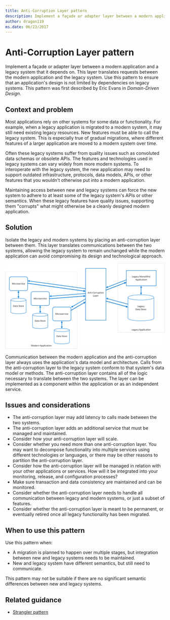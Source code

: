 ```yaml
---
title: Anti-Corruption Layer pattern
description: Implement a façade or adapter layer between a modern application and a legacy system.
author: dragon119
ms.date: 06/23/2017
---
```


# Anti-Corruption Layer pattern

Implement a façade or adapter layer between a modern application and a legacy system that it depends on. This layer translates requests between the modern application and the legacy system. Use this pattern to ensure that an application's design is not limited by dependencies on legacy systems. This pattern was first described by Eric Evans in *Domain-Driven Design*.

## Context and problem

Most applications rely on other systems for some data or functionality. For example, when a legacy application is migrated to a modern system, it may still need existing legacy resources. New features must be able to call the legacy system. This is especially true of gradual migrations, where different features of a larger application are moved to a modern system over time.

Often these legacy systems suffer from quality issues such as convoluted data schemas or obsolete APIs. The features and technologies used in legacy systems can vary widely from more modern systems. To interoperate with the legacy system, the new application may need to support outdated infrastructure, protocols, data models, APIs, or other features that you wouldn't otherwise put into a modern application.

Maintaining access between new and legacy systems can force the new system to adhere to at least some of the legacy system's APIs or other semantics. When these legacy features have quality issues, supporting them "corrupts" what might otherwise be a cleanly designed modern application. 

## Solution

Isolate the legacy and modern systems by placing an anti-corruption layer between them. This layer translates communications between the two systems, allowing the legacy system to remain unchanged while the modern application can avoid compromising its design and technological approach.

![](./_images/anti-corruption-layer.png) 

Communication between the modern application and the anti-corruption layer always uses the application's data model and architecture. Calls from the anti-corruption layer to the legacy system conform to that system's data model or methods. The anti-corruption layer contains all of the logic necessary to translate between the two systems. The layer can be implemented as a component within the application or as an independent service.

## Issues and considerations

- The anti-corruption layer may add latency to calls made between the two systems.
- The anti-corruption layer adds an additional service that must be managed and maintained.
- Consider how your anti-corruption layer will scale.
- Consider whether you need more than one anti-corruption layer. You may want to decompose functionality into multiple services using different technologies or languages, or there may be other reasons to partition the anti-corruption layer.
- Consider how the anti-corruption layer will be managed in relation with your other applications or services. How will it be integrated into your monitoring, release, and configuration processes?
- Make sure transaction and data consistency are maintained and can be monitored.
- Consider whether the anti-corruption layer needs to handle all communication between legacy and modern systems, or just a subset of features. 
- Consider whether the anti-corruption layer is meant to be permanent, or eventually retired once all legacy functionality has been migrated.

## When to use this pattern

Use this pattern when:

- A migration is planned to happen over multiple stages, but integration between new and legacy systems needs to be maintained.
- New and legacy system have different semantics, but still need to communicate.

This pattern may not be suitable if there are no significant semantic differences between new and legacy systems. 

## Related guidance

- [Strangler pattern][strangler]

[strangler]: ./strangler.md
